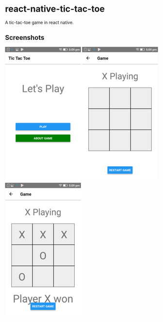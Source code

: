 # react-native-tic-tac-toe
A tic-tac-toe game in react native.

## Screenshots
<img src="screenshots/1.png" width="250">
<img src="screenshots/2.png" width="250">
<img src="screenshots/3.png" width="250">